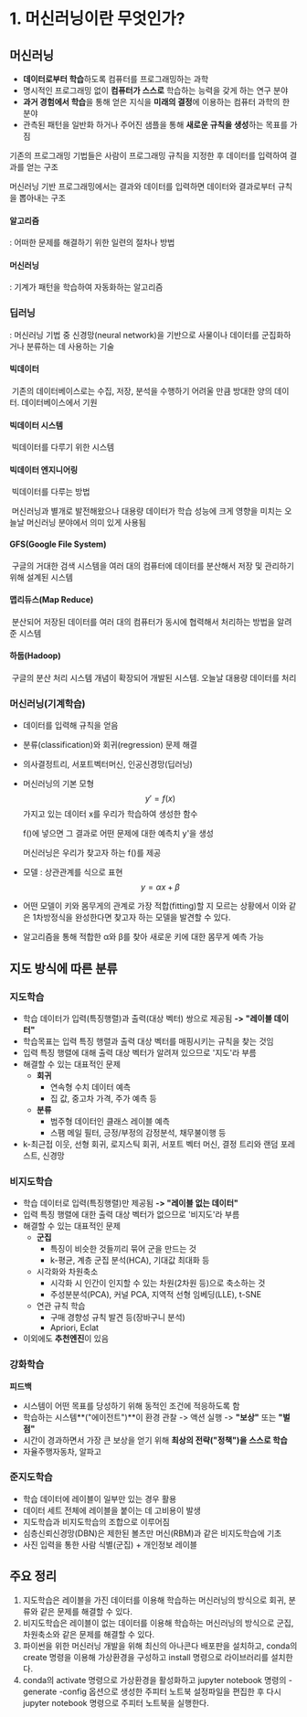 # 1. 머신러닝이란 무엇인가?

## 머신러닝

- **데이터로부터 학습**하도록 컴퓨터를 프로그래밍하는 과학
- 명시적인 프로그래밍 없이 **컴퓨터가 스스로** 학습하는 능력을 갖게 하는 연구 분야
- **과거 경험에서 학습**을 통해 얻은 지식을 **미래의 결정**에 이용하는 컴퓨터 과학의 한 분야
- 관측된 패턴을 일반화 하거나 주어진 샘플을 통해 **새로운 규칙을 생성**하는 목표를 가짐

기존의 프로그래밍 기법들은 사람이 프로그래밍 규칙을 지정한 후 데이터를 입력하여 결과를 얻는 구조

머신러닝 기반 프로그래밍에서는 결과와 데이터를 입력하면 데이터와 결과로부터 규칙을 뽑아내는 구조

#### 알고리즘 

: 어떠한 문제를 해결하기 위한 일련의 절차나 방법

#### 머신러닝

 : 기계가 패턴을 학습하여 자동화하는 알고리즘

### 딥러닝

: 머신러닝 기법 중 신경망(neural network)을 기반으로 사물이나 데이터를 군집화하거나 분류하는 데 사용하는 기술



#### 빅데이터 

​	기존의 데이터베이스로는 수집, 저장, 분석을 수행하기 어려울 만큼 방대한 양의 데이터. 데이터베이스에서 기원

#### 빅데이터 시스템

​	빅데이터를 다루기 위한 시스템

#### 빅데이터 엔지니어링

​	빅데이터를 다루는 방법

​	머신러닝과 별개로 발전해왔으나 대용량 데이터가 학습 성능에 크게 영향을 미치는 오늘날 머신러닝 분야에서 의미 있게 사용됨

#### GFS(Google File System)

​	구글의 거대한 검색 시스템을 여러 대의 컴퓨터에 데이터를 분산해서 저장 및 관리하기 위해 설계된 시스템

#### 맵리듀스(Map Reduce)

​	분산되어 저장된 데이터를 여러 대의 컴퓨터가 동시에 협력해서 처리하는 방법을 알려준 시스템

#### 하둡(Hadoop)

​	구글의 분산 처리 시스템 개념이 확장되어 개발된 시스템. 오늘날 대용량 데이터를 처리



### 머신러닝(기계학습)

- 데이터를 입력해 규칙을 얻음

- 분류(classification)와 회귀(regression) 문제 해결

- 의사결정트리, 서포트벡터머신, 인공신경망(딥러닝)

- 머신러닝의 기본 모형
  $$
  y'=f(x)
  $$
  가지고 있는 데이터 x를 우리가 학습하여 생성한 함수

  f()에 넣으면 그 결과로 어떤 문제에 대한 예측치 y'을 생성

  머신러닝은 우리가 찾고자 하는 f()를 제공

- 모델 : 상관관계를 식으로 표현
  $$
  y=αx+β
  $$

- 어떤 모델이 키와 몸무게의 관계로 가장 적합(fitting)할 지 모르는 상황에서 이와 같은 1차방정식을 완성한다면 찾고자 하는 모델을 발견할 수 있다.

- 알고리즘을 통해 적합한 α와 β를 찾아 새로운 키에 대한 몸무게 예측 가능



## 지도 방식에 따른 분류

### 지도학습

- 학습 데이터가 입력(특징행렬)과 출력(대상 벡터) 쌍으로 제공됨 **-> "레이블 데이터"**
- 학습목표는 입력 특징 행렬과 출력 대상 벡터를 매핑시키는 규칙을 찾는 것임
- 입력 특징 행렬에 대해 출력 대상 벡터가 알려져 있으므로 '지도'라 부름
- 해결할 수 있는 대표적인 문제
  - **회귀**
    - 연속형 수치 데이터 예측
    - 집 값, 중고차 가격, 주가 예측 등
  - **분류**
    - 범주형 데이터인 클래스 레이블 예측
    - 스팸 메일 필터, 긍정/부정의 감정분석, 채무불이행 등
- k-최근접 이웃, 선형 회귀, 로지스틱 회귀, 서포트 벡터 머신, 결정 트리와 랜덤 포레스트, 신경망



### 비지도학습

- 학습 데이터로 입력(특징행렬)만 제공됨 **-> "레이블 없는 데이터"**
- 입력 특징 행렬에 대한 출력 대상 벡터가 없으므로 '비지도'라 부름
- 해결할 수 있는 대표적인 문제
  - **군집**
    - 특징이 비슷한 것들끼리 묶어 군을 만드는 것
    - k-평균, 계층 군집 분석(HCA), 기대값 최대화 등
  - 시각화와 차원축소
    - 시각화 시 인간이 인지할 수 있는 차원(2차원 등)으로 축소하는 것
    - 주성분분석(PCA), 커널 PCA, 지역적 선형 임베딩(LLE), t-SNE
  - 연관 규칙 학습
    - 구매 경향성 규칙 발견 등(장바구니 분석)
    - Apriori, Eclat
- 이외에도 **추천엔진**이 있음



### 강화학습

**피드백**

- 시스템이 어떤 목표를 당성하기 위해 동적인 조건에 적응하도록 함
- 학습하는 시스템**("에이전트")**이 환경 관찰 -> 액션 실행 -> **"보상"** 또는 **"벌점"**
- 시간이 경과하면서 가장 큰 보상을 얻기 위해 **최상의 전략("정책")을 스스로 학습**
- 자율주행자동차, 알파고



### 준지도학습

- 학습 데이터에 레이블이 일부만 있는 경우 활용
- 데이터 세트 전체에 레이블을 붙이는 데 고비용이 발생
- 지도학습과 비지도학습의 조합으로 이루어짐
- 심층신뢰신경망(DBN)은 제한된 볼츠만 머신(RBM)과 같은 비지도학습에 기초
- 사진 입력을 통한 사람 식별(군집) + 개인정보 레이블



## 주요 정리

1. 지도학습은 레이블을 가진 데이터를 이용해 학습하는 머신러닝의 방식으로 회귀, 분류와 같은 문제를 해결할 수 있다.
2. 비지도학습은 레이블이 없는 데이터를 이용해 학습하는 머신러닝의 방식으로 군집, 차원축소와 같은 문제를 해결할 수 있다.
3. 파이썬을 위한 머신러닝 개발을 위해 최신의 아나콘다 배포판을 설치하고, conda의 create 명령을 이용해 가상환경을 구성하고 install 명령으로 라이브러리를 설치한다.
4. conda의 activate 명령으로 가상환경을 활성화하고 jupyter notebook 명령의 -generate -config 옵션으로 생성한 주피터 노트북 설정파일을 편집한 후 다시 jupyter notebook 명령으로 주피터 노트북을 실행한다.